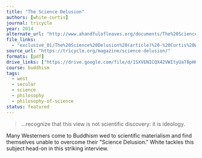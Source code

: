 ```yaml
---
title: "The Science Delusion"
authors: [white-curtis]
journal: tricycle
year: 2014
alternate_url: "http://www.ahandfulofleaves.org/documents/The%20Science%20Delusion_White_Heuman_Tricycle_23_3.pdf"
file_links:
  - "exclusive_01/The%20Science%20Delusion%20(article)%20-%20Curtis%20White.pdf"
source_url: "https://tricycle.org/magazine/science-delusion/"
formats: [pdf]
drive_links: ["https://drive.google.com/file/d/1SXVENICQX42VWItyUaT8pHKhq5N27uD5/view?usp=drivesdk"]
course: buddhism
tags:
  - west
  - secular
  - science
  - philosophy
  - philosophy-of-science
status: featured
---
```


> ...recognize that this view is not scientific discovery: it is ideology.

Many Westerners come to Buddhism wed to scientific materialism and find themselves unable to overcome their "Science Delusion." White tackles this subject head-on in this striking interview.
